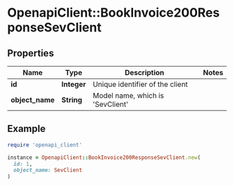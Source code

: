 # OpenapiClient::BookInvoice200ResponseSevClient

## Properties

| Name | Type | Description | Notes |
| ---- | ---- | ----------- | ----- |
| **id** | **Integer** | Unique identifier of the client |  |
| **object_name** | **String** | Model name, which is &#39;SevClient&#39; |  |

## Example

```ruby
require 'openapi_client'

instance = OpenapiClient::BookInvoice200ResponseSevClient.new(
  id: 1,
  object_name: SevClient
)
```

